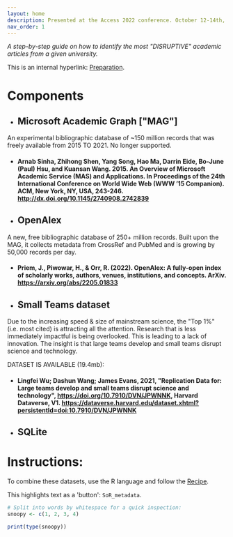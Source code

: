 ```yaml
---
layout: home
description: Presented at the Access 2022 conference. October 12-14th, 2022: Carleton University, Ottawa.
nav_order: 1
---
```


*A step-by-step guide on how to identify the most "DISRUPTIVE" academic articles from a given university.*

This is an internal hyperlink: [Preparation](preparation).

# Components

- ## Microsoft Academic Graph ["MAG"]
An experimental bibliographic database of ~150 million records that was freely available from 2015 TO 2021. No longer supported. 

- #### Arnab Sinha, Zhihong Shen, Yang Song, Hao Ma, Darrin Eide, Bo-June (Paul) Hsu, and Kuansan Wang. 2015. An Overview of Microsoft Academic Service (MAS) and Applications. In Proceedings of the 24th International Conference on World Wide Web (WWW ’15 Companion). ACM, New York, NY, USA, 243-246. http://dx.doi.org/10.1145/2740908.2742839


- ## OpenAlex
A new, free bibliographic database of 250+ million records. Built upon the MAG, it collects metadata from CrossRef and PubMed and is growing by 50,000 records per day.

- #### Priem, J., Piwowar, H., & Orr, R. (2022). OpenAlex: A fully-open index of scholarly works, authors, venues, institutions, and concepts. ArXiv. https://arxiv.org/abs/2205.01833


- ## Small Teams dataset

Due to the increasing speed & size of mainstream science, the "Top 1%" (i.e. most cited) is attracting all the attention. Research that is less immediately impactful is being overlooked.  This is leading to a lack of innovation. The insight is that large teams develop and small teams disrupt science and technology.

DATASET IS AVAILABLE (19.4mb):
- #### Lingfei Wu; Dashun Wang; James Evans, 2021, "Replication Data for: Large teams develop and small teams disrupt science and technology", https://doi.org/10.7910/DVN/JPWNNK, Harvard Dataverse, V1. https://dataverse.harvard.edu/dataset.xhtml?persistentId=doi:10.7910/DVN/JPWNNK


- ## SQLite


# Instructions:
To combine these datasets, use the R language and follow the [Recipe](recipe.md). 

This highlights text as a 'button': `SoR_metadata`.


```r
# Split into words by whitespace for a quick inspection:
snoopy <- c(1, 2, 3, 4)

print(type(snoopy))
```
